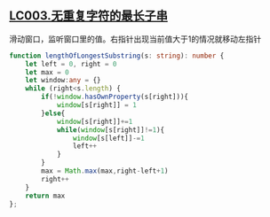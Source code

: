## [LC003.无重复字符的最长子串](https://leetcode.cn/problems/longest-substring-without-repeating-characters/)

滑动窗口，监听窗口里的值。右指针出现当前值大于1的情况就移动左指针

```ts
function lengthOfLongestSubstring(s: string): number {
    let left = 0, right = 0
    let max = 0
    let window:any = {}
    while (right<s.length) {
        if(!window.hasOwnProperty(s[right])){
            window[s[right]] = 1
        }else{
            window[s[right]]+=1
            while(window[s[right]]!=1){
                window[s[left]]-=1
                left++
            }
        }
        max = Math.max(max,right-left+1)
        right++
    }
    return max
};
```